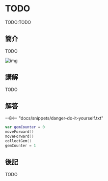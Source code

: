 # TODO

TODO:TODO

## 簡介

TODO

![img](https://imagedelivery.net/cdkaXPuFls5qlrh3GM4hfA/7a06e127-5034-4f72-1364-a7854429d100/public)

## 講解

TODO

## 解答

--8<-- "docs/snippets/danger-do-it-yourself.txt"

```swift linenums="1"
var gemCounter = 0
moveForward()
moveForward()
collectGem()
gemCounter = 1
```

## 後記

TODO
